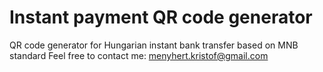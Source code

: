# Instant payment QR code generator
QR code generator for Hungarian instant bank transfer based on MNB standard
Feel free to contact me: menyhert.kristof@gmail.com
